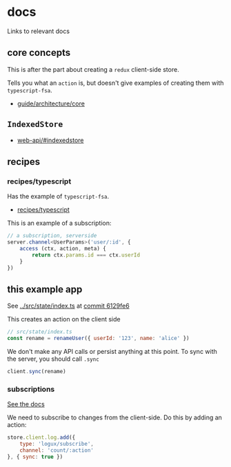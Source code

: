 # docs
Links to relevant docs

## core concepts
This is after the part about creating a `redux` client-side store.

Tells you what an `action` is, but doesn't give examples of creating them with
`typescript-fsa`.

* [guide/architecture/core](https://logux.org/guide/architecture/core/)

## `IndexedStore`

* [web-api/#indexedstore](https://logux.org/web-api/#indexedstore)


## recipes

### recipes/typescript
Has the example of `typescript-fsa`.

* [recipes/typescript](https://logux.org/recipes/typescript/)

This is an example of a subscription:

```ts
// a subscription, serverside
server.channel<UserParams>('user/:id', {
    access (ctx, action, meta) {
        return ctx.params.id === ctx.userId
    }
})
```

## this example app
See [../src/state/index.ts](../src/state//index.ts) at [commit 6129fe6](https://github.com/nichoth/try-logux/tree/6129fe660a2c3bb7b065326cc55c0f7a7d901238) 

This creates an action on the client side
```js
// src/state/index.ts
const rename = renameUser({ userId: '123', name: 'alice' })
```

We don't make any API calls or persist anything at this point. To sync with the 
server, you should call `.sync`

```js
client.sync(rename)
```


### subscriptions
[See the docs](https://logux.org/web-api/#globals-loguxsubscribe)

We need to subscribe to changes from the client-side. Do this by adding
an action:

```js
store.client.log.add({
    type: 'logux/subscribe',
    channel: 'count/:action'
}, { sync: true })
```
